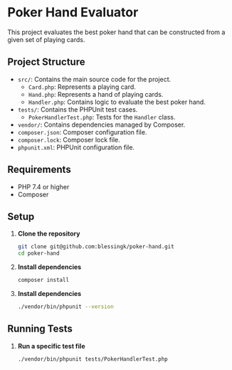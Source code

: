 # Poker Hand Evaluator

This project evaluates the best poker hand that can be constructed from a given set of playing cards.

## Project Structure
- `src/`: Contains the main source code for the project.
    - `Card.php`: Represents a playing card.
    - `Hand.php`: Represents a hand of playing cards.
    - `Handler.php`: Contains logic to evaluate the best poker hand.
- `tests/`: Contains the PHPUnit test cases.
    - `PokerHandlerTest.php`: Tests for the `Handler` class.
- `vendor/`: Contains dependencies managed by Composer.
- `composer.json`: Composer configuration file.
- `composer.lock`: Composer lock file.
- `phpunit.xml`: PHPUnit configuration file.

## Requirements

- PHP 7.4 or higher
- Composer

## Setup

1. **Clone the repository**

   ```bash
   git clone git@github.com:blessingk/poker-hand.git
   cd poker-hand
   
2. **Install dependencies**

    ```bash
    composer install

3. **Install dependencies**

    ```bash
   ./vendor/bin/phpunit --version

## Running Tests

1. **Run a specific test file**
    ```bash
   ./vendor/bin/phpunit tests/PokerHandlerTest.php
